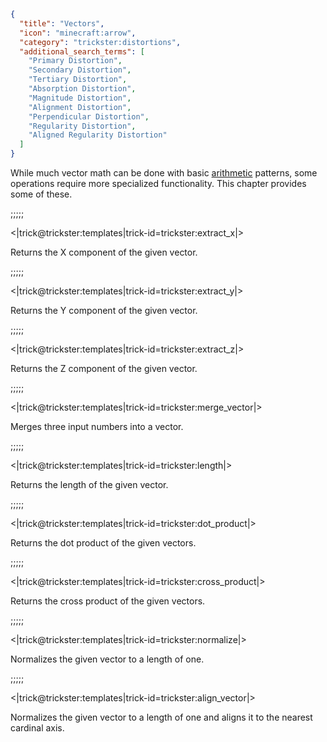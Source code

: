 ```json
{
  "title": "Vectors",
  "icon": "minecraft:arrow",
  "category": "trickster:distortions",
  "additional_search_terms": [
    "Primary Distortion",
    "Secondary Distortion",
    "Tertiary Distortion",
    "Absorption Distortion",
    "Magnitude Distortion",
    "Alignment Distortion",
    "Perpendicular Distortion",
    "Regularity Distortion",
    "Aligned Regularity Distortion"
  ]
}
```

While much vector math can be done with basic [arithmetic](^trickster:distortions/arithmetic) patterns, 
some operations require more specialized functionality.
This chapter provides some of these.

;;;;;

<|trick@trickster:templates|trick-id=trickster:extract_x|>

Returns the X component of the given vector.

;;;;;

<|trick@trickster:templates|trick-id=trickster:extract_y|>

Returns the Y component of the given vector.

;;;;;

<|trick@trickster:templates|trick-id=trickster:extract_z|>

Returns the Z component of the given vector.

;;;;;

<|trick@trickster:templates|trick-id=trickster:merge_vector|>

Merges three input numbers into a vector.

;;;;;

<|trick@trickster:templates|trick-id=trickster:length|>

Returns the length of the given vector.

;;;;;

<|trick@trickster:templates|trick-id=trickster:dot_product|>

Returns the dot product of the given vectors.

;;;;;

<|trick@trickster:templates|trick-id=trickster:cross_product|>

Returns the cross product of the given vectors.

;;;;;

<|trick@trickster:templates|trick-id=trickster:normalize|>

Normalizes the given vector to a length of one.

;;;;;

<|trick@trickster:templates|trick-id=trickster:align_vector|>

Normalizes the given vector to a length of one and aligns it to the nearest cardinal axis.
